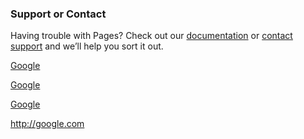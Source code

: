 ### Support or Contact

Having trouble with Pages? Check out our [documentation](https://docs.github.com/categories/github-pages-basics/) or [contact support](https://github.com/contact) and we’ll help you sort it out.

[Google](http://google.com/)

[Google](http://google.com/ "Search")

[google]: http://google.com/ "Search"
[Google][google] 

<http://google.com>

